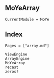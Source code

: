 ## MoYeArray

```@meta
CurrentModule = MoYe
```
## Index

```@index
Pages = ["array.md"]
```


```@docs
ViewEngine
ArrayEngine
MoYeArray
recast
zeros!
```

